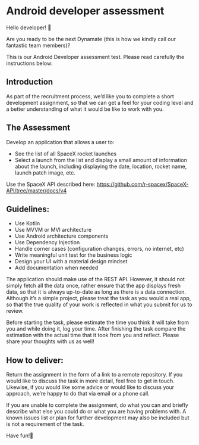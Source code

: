 # Android developer assessment

Hello developer! 🙌

Are you ready to be the next Dynamate (this is how we kindly call our fantastic team members)?

This is our Android Developer assessment test. Please read carefully the instructions below:


## Introduction

As part of the recruitment process, we’d like you to complete a short development assignment, so that we can get a feel for your coding level and a better understanding of what it would be like to work with you.

## The Assessment

Develop an application that allows a user to:
- See the list of all SpaceX rocket launches
- Select a launch from the list and display a small amount of information about
  the launch, including displaying the date, location, rocket name, launch patch
image, etc. 

Use the SpaceX API described here:  https://github.com/r-spacex/SpaceX-API/tree/master/docs/v4

## Guidelines:

- Use Kotlin 
- Use MVVM or MVI architecture 
- Use Android architecture components
- Use Dependency Injection
- Handle corner cases (configuration changes, errors, no internet, etc)
- Write meaningful unit test for the business logic
- Design your UI with a material design mindset
- Add documentation when needed


The application should make use of the REST API. However, it should not simply fetch all the data once, rather ensure that the app displays fresh data, so that it is always up-to-date as long as there is a data connection. Although it’s a simple project, please treat the task as you would a real app, so that the true quality of your work is reflected in what you submit for us to review.

Before starting the task, please estimate the time you think it will take from you and while doing it, log your time. After finishing the task compare the estimation with the actual time that it took from you and reflect. Please share your thoughts with us as well!

## How to deliver:

Return the assignment in the form of a link to a remote repository. If you would like to discuss the task in more detail, feel free to get in touch. Likewise, if you would like some advice or would like to discuss your approach, we’re happy to do that via email or a phone call.

If you are unable to complete the assignment, do what you can and briefly describe what else you could do or what you are having problems with. A known issues list or plan for further development may also be included but is not a requirement of the task.

Have fun!👋
